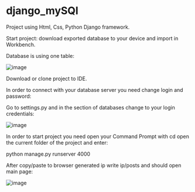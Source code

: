 # django_mySQl
Project using Html, Css, Python Django framework.

Start project: download exported database to your device and import in Workbench.

Database is using one table:

![image](https://user-images.githubusercontent.com/77630863/191625569-5a281e43-39ef-4e71-ae79-bf97d5013906.png)


Download or clone project to IDE.

In order to connect with your database server you need change login and password: 

Go to  settings.py and in the section of databases change to your login credentials:

![image](https://user-images.githubusercontent.com/77630863/191625402-2991d303-6873-4361-9e0e-6ea1992a54d4.png)


In order to start project you need open your Command  Prompt with cd open the current folder of the project and enter:

 python manage.py runserver 4000  
 
After copy/paste to browser generated ip write ip/posts and should open main page:

![image](https://user-images.githubusercontent.com/77630863/191625890-c9a792f6-0006-4dc6-984c-b6625ffcb090.png)
